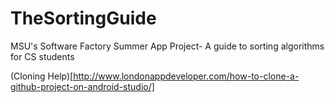 # TheSortingGuide
MSU's Software Factory Summer App Project- A guide to sorting algorithms for CS students

(Cloning Help)[http://www.londonappdeveloper.com/how-to-clone-a-github-project-on-android-studio/]
